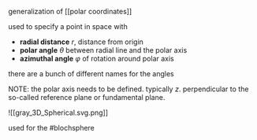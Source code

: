 generalization of [[polar coordinates]]

used to specify a point in space with
- **radial distance** $r$, distance from origin
- **polar angle** $\theta$ between radial line and the polar axis
- **azimuthal angle** $\varphi$ of rotation around polar axis

there are a bunch of different names for the angles

NOTE: the polar axis needs to be defined. typically $z$. perpendicular to the so-called reference plane or fundamental plane.

![[gray_3D_Spherical.svg.png]]

used for the #blochsphere 